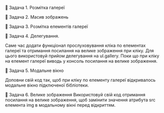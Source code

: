 🔵 Задача 1. Розмітка галереї

🔵 Задача 2. Масив зображень

🔵 Задача 3. Розмітка елементів галереї

🔵 Задача 4. Делегування.

Саме час додати функціонал прослуховування кліка по елементах галереї та
отримання посилання на велике зображення при кліку. Для цього використовуй
прийом делегування на ul.gallery. Поки що при кліку на елемент галереї виводь у
консоль посилання на велике зображення.

🔵 Задача 5. Модальне вікно

Доповни свій код так, щоб при кліку по елементу галереї відкривалось модальне
вікно підключеної бібліотеки.

🔵 Задача 6. Велике зображення Використовуй свій код отримання посилання на
велике зображення, щоб замінити значення атрибута src елемента img в модальному
вікні перед відкриттям.
